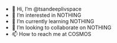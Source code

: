 - 👋 Hi, I’m @tsandeeplivspace
- 👀 I’m interested in NOTHING
- 🌱 I’m currently learning NOTHING
- 💞️ I’m looking to collaborate on NOTHING
- 📫 How to reach me at COSMOS

<!---
tsandeeplivspace/tsandeeplivspace is a ✨ special ✨ repository because its `README.md` (this file) appears on your GitHub profile.
You can click the Preview link to take a look at your changes.
--->
